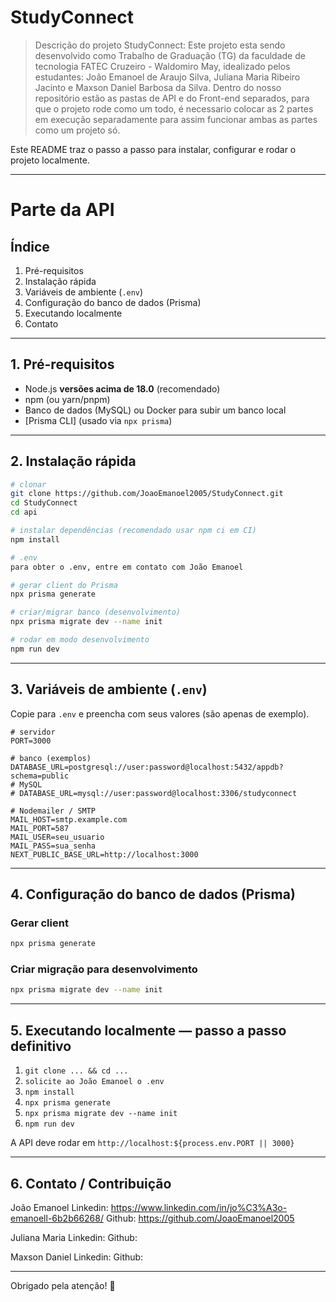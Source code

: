 # StudyConnect

> Descrição do projeto StudyConnect: Este projeto esta sendo desenvolvido como Trabalho de Graduação (TG) da faculdade de tecnologia FATEC Cruzeiro - Waldomiro May, idealizado pelos estudantes: João Emanoel de Araujo Silva, Juliana Maria Ribeiro Jacinto e Maxson Daniel Barbosa da Silva.
Dentro do nosso repositório estão as pastas de API e do Front-end separados, para que o projeto rode como um todo, é necessario colocar as 2 partes em execução separadamente para assim funcionar ambas as partes como um projeto só.

Este README traz o passo a passo para instalar, configurar e rodar o projeto localmente.

---

# Parte da API 

## Índice

1. Pré-requisitos
2. Instalação rápida
3. Variáveis de ambiente (`.env`)
4. Configuração do banco de dados (Prisma)
5. Executando localmente
6. Contato
---

## 1. Pré-requisitos

* Node.js **versões acima de 18.0** (recomendado)
* npm (ou yarn/pnpm)
* Banco de dados (MySQL) ou Docker para subir um banco local
* \[Prisma CLI] (usado via `npx prisma`)

---

## 2. Instalação rápida

```bash
# clonar
git clone https://github.com/JoaoEmanoel2005/StudyConnect.git
cd StudyConnect
cd api

# instalar dependências (recomendado usar npm ci em CI)
npm install

# .env
para obter o .env, entre em contato com João Emanoel

# gerar client do Prisma
npx prisma generate

# criar/migrar banco (desenvolvimento)
npx prisma migrate dev --name init

# rodar em modo desenvolvimento
npm run dev
```

---

## 3. Variáveis de ambiente (`.env`)

Copie para `.env` e preencha com seus valores (são apenas de exemplo).

```env
# servidor
PORT=3000

# banco (exemplos)
DATABASE_URL=postgresql://user:password@localhost:5432/appdb?schema=public
# MySQL
# DATABASE_URL=mysql://user:password@localhost:3306/studyconnect

# Nodemailer / SMTP
MAIL_HOST=smtp.example.com
MAIL_PORT=587
MAIL_USER=seu_usuario
MAIL_PASS=sua_senha
NEXT_PUBLIC_BASE_URL=http://localhost:3000

```

---

## 4. Configuração do banco de dados (Prisma)

### Gerar client

```bash
npx prisma generate
```

### Criar migração para desenvolvimento

```bash
npx prisma migrate dev --name init
```

---

## 5. Executando localmente — passo a passo definitivo

1. `git clone ... && cd ...`
2. `solicite ao João Emanoel o .env`
3. `npm install`
4. `npx prisma generate`
5. `npx prisma migrate dev --name init`
6. `npm run dev`

A API deve rodar em `http://localhost:${process.env.PORT || 3000}`

---


## 6. Contato / Contribuição

João Emanoel
Linkedin: https://www.linkedin.com/in/jo%C3%A3o-emanoell-6b2b66268/
Github: https://github.com/JoaoEmanoel2005

Juliana Maria
Linkedin: 
Github: 

Maxson Daniel
Linkedin:
Github:


---

Obrigado pela atenção! 🚀